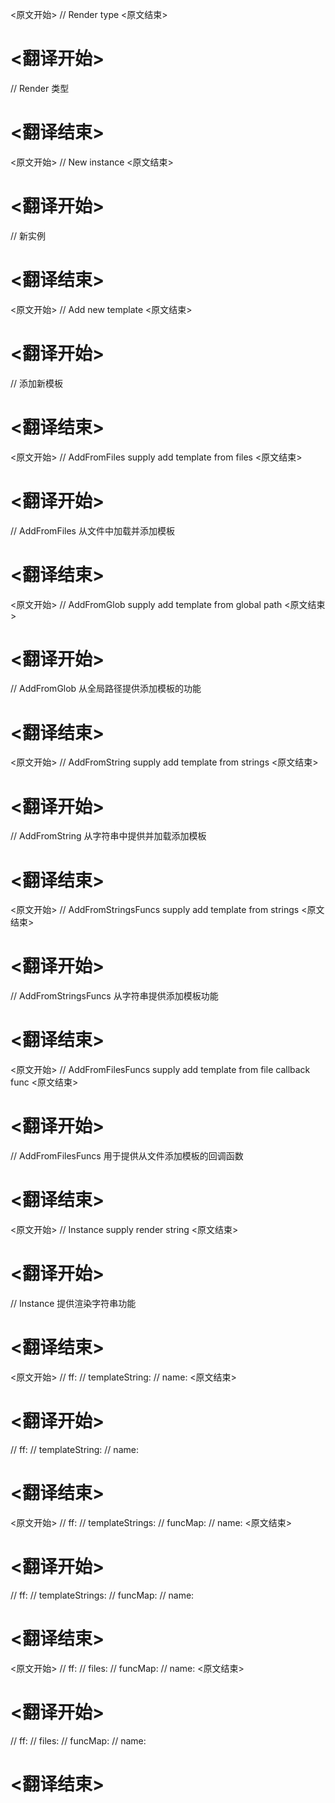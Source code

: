 
<原文开始>
// Render type
<原文结束>

# <翻译开始>
// Render 类型
# <翻译结束>


<原文开始>
// New instance
<原文结束>

# <翻译开始>
// 新实例
# <翻译结束>


<原文开始>
// Add new template
<原文结束>

# <翻译开始>
// 添加新模板
# <翻译结束>


<原文开始>
// AddFromFiles supply add template from files
<原文结束>

# <翻译开始>
// AddFromFiles 从文件中加载并添加模板
# <翻译结束>


<原文开始>
// AddFromGlob supply add template from global path
<原文结束>

# <翻译开始>
// AddFromGlob 从全局路径提供添加模板的功能
# <翻译结束>


<原文开始>
// AddFromString supply add template from strings
<原文结束>

# <翻译开始>
// AddFromString 从字符串中提供并加载添加模板
# <翻译结束>


<原文开始>
// AddFromStringsFuncs supply add template from strings
<原文结束>

# <翻译开始>
// AddFromStringsFuncs 从字符串提供添加模板功能
# <翻译结束>


<原文开始>
// AddFromFilesFuncs supply add template from file callback func
<原文结束>

# <翻译开始>
// AddFromFilesFuncs 用于提供从文件添加模板的回调函数
# <翻译结束>


<原文开始>
// Instance supply render string
<原文结束>

# <翻译开始>
// Instance 提供渲染字符串功能
# <翻译结束>


<原文开始>
// ff:
// templateString:
// name:
<原文结束>

# <翻译开始>
// ff:
// templateString:
// name:
# <翻译结束>


<原文开始>
// ff:
// templateStrings:
// funcMap:
// name:
<原文结束>

# <翻译开始>
// ff:
// templateStrings:
// funcMap:
// name:
# <翻译结束>


<原文开始>
// ff:
// files:
// funcMap:
// name:
<原文结束>

# <翻译开始>
// ff:
// files:
// funcMap:
// name:
# <翻译结束>

